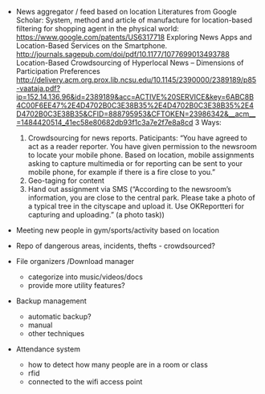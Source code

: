 
- News aggregator / feed based on location
Literatures from Google Scholar:
  System, method and article of manufacture for location-based filtering for shopping agent in the physical world: https://www.google.com/patents/US6317718
  Exploring News Apps and Location-Based Services on the Smartphone. http://journals.sagepub.com/doi/pdf/10.1177/1077699013493788
  Location-Based Crowdsourcing of Hyperlocal News – Dimensions of Participation Preferences http://delivery.acm.org.prox.lib.ncsu.edu/10.1145/2390000/2389189/p85-vaataja.pdf?ip=152.14.136.96&id=2389189&acc=ACTIVE%20SERVICE&key=6ABC8B4C00F6EE47%2E4D4702B0C3E38B35%2E4D4702B0C3E38B35%2E4D4702B0C3E38B35&CFID=888795953&CFTOKEN=23986342&__acm__=1484420514_41ec58e80682db93f1c3a7e2f7e8a8cd
 3 Ways:
  1. Crowdsourcing for news reports. Paticipants: “You have agreed to act as a reader reporter. You have given permission to the newsroom to locate your mobile phone. Based on location, mobile assignments asking to capture multimedia or for reporting can be sent to your mobile phone, for example if there is a fire close to you.”
  2. Geo-taging for content
  3. Hand out assignment via SMS (“According to the newsroom’s information, you are close to the central park. Please take a photo of a typical tree in the cityscape and upload it. Use OKReportteri for capturing and uploading.” (a photo task))
  

- Meeting new people in gym/sports/activity based on location
- Repo of dangerous areas, incidents, thefts - crowdsourced?
- File organizers /Download manager
    - categorize into music/videos/docs
    - provide more utility features?
- Backup management
    - automatic backup?
    - manual
    - other techniques
- Attendance system
    - how to detect how many people are in a room or class 
    - rfid
    - connected to the wifi access point
